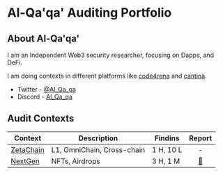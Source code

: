 # Al-Qa'qa' Auditing Portfolio

## About Al-Qa'qa'
I am an Independent Web3 security researcher, focusing on Dapps, and DeFi.

I am doing contexts in different platforms like [code4rena](https://code4rena.com/) and [cantina](https://cantina.xyz/).

- Twitter - [@Al_Qa_qa](https://twitter.com/Al_Qa_qa)
- Discord - [Al_Qa_qa](https://discord.com/channels/al_qa_qa)

## Audit Contexts

|Context|Description|Findins|Report|
|-------|-----------|-------|:----:|
|[ZetaChain](https://code4rena.com/audits/2023-11-zetachain)|L1, OmniChain, Cross-chain|1 H, 10 L| - |
|[NextGen](https://code4rena.com/audits/2023-10-nextgen)|NFTs, Airdrops|3 H, 1 M|[📄](https://code4rena.com/reports/2023-10-nextgen)|
